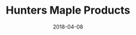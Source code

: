 ---
title: Hunters Maple Products
description: A family run sugar bush south of Ottawa.
permalink: /posts/hunters-maple-products/
date: 2018-04-08
tagz:
 - eastern ontario
 - things to do
---